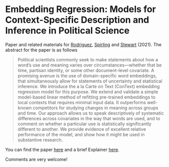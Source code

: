 # Embedding Regression: Models for Context-Specific Description and Inference in Political Science

Paper and related materials for [Rodriguez](http://prodriguezsosa.com/), [Spirling](http://www.arthurspirling.org) and [Stewart](https://scholar.princeton.edu/bstewart/home) (2021). The abstract for the paper is as follows

>Political scientists commonly seek to make statements about how a word’s use and meaning varies over circumstances—whether that be time, partisan identity, or some other document-level covariate. A promising avenue is the use of domain-specific word embeddings, that simultaneously allow for statements of uncertainty and statistical inference. We introduce the a la Carte on Text (ConText) embedding regression model for this purpose. We extend and validate a simple model-based linear method of refitting pre-trained embeddings to local contexts that requires minimal input data. It outperforms well-known competitors for studying changes in meaning across groups and time. Our approach allows us to speak descriptively of systematic differences across covariates in the way that words are used, and to comment on whether a particular use is statistically significantly different to another. We provide evidence of excellent relative performance of the model, and show how it might be used in substantive research.

You can find the paper [here](https://github.com/prodriguezsosa/EmbeddingRegression/blob/master/Paper/RodriguezSpirlingStewart_EmbedRegression.pdf) and a brief Explainer [here](https://github.com/prodriguezsosa/EmbeddingRegression/blob/master/Explainer/explainer.md).

Comments are very welcome!


